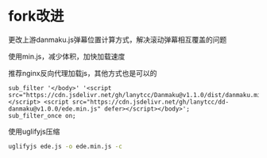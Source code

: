 # fork改进
更改上游danmaku.js弹幕位置计算方式，解决滚动弹幕相互覆盖的问题

使用min.js，减少体积，加快加载速度

推荐nginx反向代理加载js，其他方式也是可以的
```nginx
sub_filter '</body>' '<script src="https://cdn.jsdelivr.net/gh/lanytcc/Danmaku@v1.1.0/dist/danmaku.min.js"></script> <script src="https://cdn.jsdelivr.net/gh/lanytcc/dd-danmaku@v1.0.0/ede.min.js" defer></script></body>';
sub_filter_once on;
```

使用uglifyjs压缩
```bash
uglifyjs ede.js -o ede.min.js -c
```